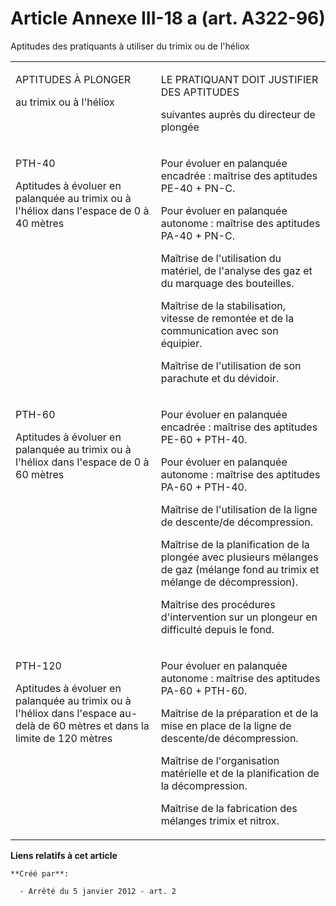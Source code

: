 # Article Annexe III-18 a (art. A322-96)

Aptitudes des pratiquants à utiliser du trimix ou de l'héliox

<table>
  <tbody>
    <tr>
      <td valign="top">

APTITUDES À PLONGER

au trimix ou à l'héliox

</td>
      <td valign="top">

LE PRATIQUANT DOIT JUSTIFIER DES APTITUDES

suivantes auprès du directeur de plongée

</td>
    </tr>
    <tr>
      <td valign="top">

PTH-40

Aptitudes à évoluer en palanquée au trimix ou à l'héliox dans l'espace de 0 à 40 mètres

</td>
      <td valign="top">

Pour évoluer en palanquée encadrée : maîtrise des aptitudes PE-40 + PN-C.

Pour évoluer en palanquée autonome : maîtrise des aptitudes PA-40 + PN-C.

Maîtrise de l'utilisation du matériel, de l'analyse des gaz et du marquage des bouteilles.

Maîtrise de la stabilisation, vitesse de remontée et de la communication avec son équipier.

Maîtrise de l'utilisation de son parachute et du dévidoir.

</td>
    </tr>
    <tr>
      <td valign="top">

PTH-60

Aptitudes à évoluer en palanquée au trimix ou à l'héliox dans l'espace de 0 à 60 mètres

</td>
      <td valign="top">

Pour évoluer en palanquée encadrée : maîtrise des aptitudes PE-60 + PTH-40.

Pour évoluer en palanquée autonome : maîtrise des aptitudes PA-60 + PTH-40.

Maîtrise de l'utilisation de la ligne de descente/de décompression.

Maîtrise de la planification de la plongée avec plusieurs mélanges de gaz (mélange fond au trimix et mélange de
décompression).

Maîtrise des procédures d'intervention sur un plongeur en difficulté depuis le fond.

</td>
    </tr>
    <tr>
      <td valign="top">

PTH-120

Aptitudes à évoluer en palanquée au trimix ou à l'héliox dans l'espace au-delà de 60 mètres et dans la limite de 120 mètres

</td>
      <td valign="top">

Pour évoluer en palanquée autonome : maîtrise des aptitudes PA-60 + PTH-60.

Maîtrise de la préparation et de la mise en place de la ligne de descente/de décompression.

Maîtrise de l'organisation matérielle et de la planification de la décompression.

Maîtrise de la fabrication des mélanges trimix et nitrox.

</td>
    </tr>
  </tbody>
</table>

**Liens relatifs à cet article**

	**Créé par**:

	  - Arrêté du 5 janvier 2012 - art. 2
